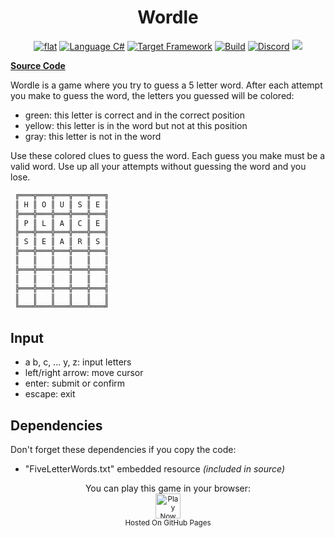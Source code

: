 <h1 align="center">
	Wordle
</h1>

<p align="center">
	<a href="https://github.com/ZacharyPatten/dotnet-console-games" alt="GitHub repo"><img alt="flat" src="https://raw.githubusercontent.com/ZacharyPatten/dotnet-console-games/main/.github/resources/github-repo-black.svg"></a>
	<a href="https://docs.microsoft.com/en-us/dotnet/csharp/" alt="GitHub repo"><img alt="Language C#" src="https://raw.githubusercontent.com/ZacharyPatten/dotnet-console-games/main/.github/resources/language-csharp.svg"></a>
	<a href="https://dotnet.microsoft.com/download"><img src="https://raw.githubusercontent.com/ZacharyPatten/dotnet-console-games/main/.github/resources/dotnet-badge.svg" title="Target Framework" alt="Target Framework"></a>
	<a href="https://github.com/ZacharyPatten/dotnet-console-games/actions"><img src="https://github.com/ZacharyPatten/dotnet-console-games/workflows/Wordle%20Build/badge.svg" title="Goto Build" alt="Build"></a>
	<a href="https://discord.gg/4XbQbwF" alt="Discord"><img src="https://raw.githubusercontent.com/ZacharyPatten/dotnet-console-games/main/.github/resources/discord-badge.svg" title="Go To Discord Server" alt="Discord"/></a>
	<a href="https://github.com/ZacharyPatten/dotnet-console-games/blob/master/LICENSE" alt="license"><img src="https://raw.githubusercontent.com/ZacharyPatten/dotnet-console-games/main/.github/resources/license-MIT-green.svg" /></a>
</p>

**[Source Code](Program.cs)**

Wordle is a game where you try to guess a 5 letter word. After each attempt you make to guess the word, the letters you guessed will be colored:

- green: this letter is correct and in the correct position
- yellow: this letter is in the word but not at this position
- gray: this letter is not in the word

Use these colored clues to guess the word. Each guess you make must be a valid word. Use up all your attempts without guessing the word and you lose.

```cs
 ╔═══╦═══╦═══╦═══╦═══╗
 ║ H ║ O ║ U ║ S ║ E ║
 ╠═══╬═══╬═══╬═══╬═══╣
 ║ P ║ L ║ A ║ C ║ E ║
 ╠═══╬═══╬═══╬═══╬═══╣
 ║ S ║ E ║ A ║ R ║ S ║
 ╠═══╬═══╬═══╬═══╬═══╣
 ║   ║   ║   ║   ║   ║
 ╠═══╬═══╬═══╬═══╬═══╣
 ║   ║   ║   ║   ║   ║
 ╠═══╬═══╬═══╬═══╬═══╣
 ║   ║   ║   ║   ║   ║
 ╚═══╩═══╩═══╩═══╩═══╝
```

## Input

 - a b, c, ... y, z: input letters
 - left/right arrow: move cursor
 - enter: submit or confirm
 - escape: exit

## Dependencies

Don't forget these dependencies if you copy the code:

- "FiveLetterWords.txt" embedded resource _(included in source)_

<p align="center">
	You can play this game in your browser:
	<br />
	<a href="https://zacharypatten.github.io/dotnet-console-games/Wordle" alt="Play Now">
		<sub><img height="40"src="https://raw.githubusercontent.com/ZacharyPatten/dotnet-console-games/main/.github/resources/play-badge.svg" title="Play Now" alt="Play Now"/></sub>
	</a>
	<br />
	<sup>Hosted On GitHub Pages</sup>
</p>
